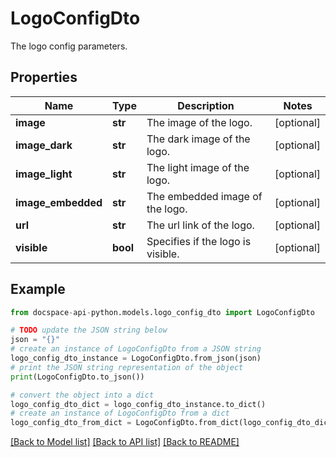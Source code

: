 # LogoConfigDto
The logo config parameters.

## Properties

Name | Type | Description | Notes
------------ | ------------- | ------------- | -------------
**image** | **str** | The image of the logo. | [optional] 
**image_dark** | **str** | The dark image of the logo. | [optional] 
**image_light** | **str** | The light image of the logo. | [optional] 
**image_embedded** | **str** | The embedded image of the logo. | [optional] 
**url** | **str** | The url link of the logo. | [optional] 
**visible** | **bool** | Specifies if the logo is visible. | [optional] 

## Example

```python
from docspace-api-python.models.logo_config_dto import LogoConfigDto

# TODO update the JSON string below
json = "{}"
# create an instance of LogoConfigDto from a JSON string
logo_config_dto_instance = LogoConfigDto.from_json(json)
# print the JSON string representation of the object
print(LogoConfigDto.to_json())

# convert the object into a dict
logo_config_dto_dict = logo_config_dto_instance.to_dict()
# create an instance of LogoConfigDto from a dict
logo_config_dto_from_dict = LogoConfigDto.from_dict(logo_config_dto_dict)
```
[[Back to Model list]](../README.md#documentation-for-models) [[Back to API list]](../README.md#documentation-for-api-endpoints) [[Back to README]](../README.md)


